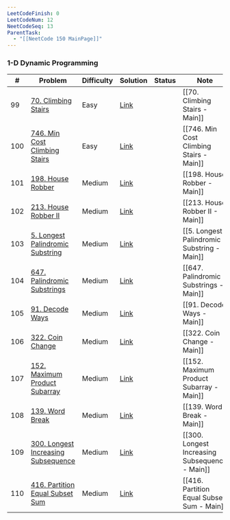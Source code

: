 ```yaml
---
LeetCodeFinish: 0
LeetCodeNum: 12
NeetCodeSeq: 13
ParentTask:
  - "[[NeetCode 150 MainPage]]"
---
```


### 1-D Dynamic Programming

| #   | Problem                                                                                              | Difficulty | Solution                                                             | Status | Note |
| --- | ---------------------------------------------------------------------------------------------------- | ---------- | -------------------------------------------------------------------- | ------ | ---- |
| 99  | [70. Climbing Stairs](https://leetcode.com/problems/climbing-stairs/)                                | Easy       | [Link](https://neetcode.io/solutions/climbing-stairs)                |        | [[70. Climbing Stairs - Main]] |
| 100 | [746. Min Cost Climbing Stairs](https://leetcode.com/problems/min-cost-climbing-stairs/)             | Easy       | [Link](https://neetcode.io/solutions/min-cost-climbing-stairs)       |        | [[746. Min Cost Climbing Stairs - Main]] |
| 101 | [198. House Robber](https://leetcode.com/problems/house-robber/)                                     | Medium     | [Link](https://neetcode.io/solutions/house-robber)                   |        | [[198. House Robber - Main]] |
| 102 | [213. House Robber II](https://leetcode.com/problems/house-robber-ii/)                               | Medium     | [Link](https://neetcode.io/solutions/house-robber-ii)                |        | [[213. House Robber II - Main]] |
| 103 | [5. Longest Palindromic Substring](https://leetcode.com/problems/longest-palindromic-substring/)     | Medium     | [Link](https://neetcode.io/solutions/longest-palindromic-substring)  |        | [[5. Longest Palindromic Substring - Main]] |
| 104 | [647. Palindromic Substrings](https://leetcode.com/problems/palindromic-substrings/)                 | Medium     | [Link](https://neetcode.io/solutions/palindromic-substrings)         |        | [[647. Palindromic Substrings - Main]] |
| 105 | [91. Decode Ways](https://leetcode.com/problems/decode-ways/)                                        | Medium     | [Link](https://neetcode.io/solutions/decode-ways)                    |        | [[91. Decode Ways - Main]] |
| 106 | [322. Coin Change](https://leetcode.com/problems/coin-change/)                                       | Medium     | [Link](https://neetcode.io/solutions/coin-change)                    |        | [[322. Coin Change - Main]] |
| 107 | [152. Maximum Product Subarray](https://leetcode.com/problems/maximum-product-subarray/)             | Medium     | [Link](https://neetcode.io/solutions/maximum-product-subarray)       |        | [[152. Maximum Product Subarray - Main]] |
| 108 | [139. Word Break](https://leetcode.com/problems/word-break/)                                         | Medium     | [Link](https://neetcode.io/solutions/word-break)                     |        | [[139. Word Break - Main]] |
| 109 | [300. Longest Increasing Subsequence](https://leetcode.com/problems/longest-increasing-subsequence/) | Medium     | [Link](https://neetcode.io/solutions/longest-increasing-subsequence) |        | [[300. Longest Increasing Subsequence - Main]] |
| 110 | [416. Partition Equal Subset Sum](https://leetcode.com/problems/partition-equal-subset-sum/)         | Medium     | [Link](https://neetcode.io/solutions/partition-equal-subset-sum)     |        | [[416. Partition Equal Subset Sum - Main]] |
